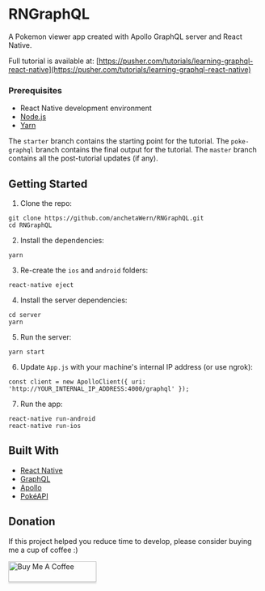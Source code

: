 # RNGraphQL
A Pokemon viewer app created with Apollo GraphQL server and React Native.

Full tutorial is available at: [https://pusher.com/tutorials/learning-graphql-react-native](https://pusher.com/tutorials/learning-graphql-react-native)

### Prerequisites

-   React Native development environment
-   [Node.js](https://nodejs.org/en/)
-   [Yarn](https://yarnpkg.com/en/)

The `starter` branch contains the starting point for the tutorial. The `poke-graphql` branch contains the final output for the tutorial.
The `master` branch contains all the post-tutorial updates (if any).

## Getting Started

1.  Clone the repo:

```
git clone https://github.com/anchetaWern/RNGraphQL.git
cd RNGraphQL
```

2. Install the dependencies:

```
yarn
```

3. Re-create the `ios` and `android` folders:

```
react-native eject
```

4. Install the server dependencies:

```
cd server
yarn
```

5. Run the server:

```
yarn start
```

6. Update `App.js` with your machine's internal IP address (or use ngrok):

```
const client = new ApolloClient({ uri: 'http://YOUR_INTERNAL_IP_ADDRESS:4000/graphql' });
```

7. Run the app:

```
react-native run-android
react-native run-ios
```

## Built With

-   [React Native](http://facebook.github.io/react-native/)
-   [GraphQL](https://graphql.org/)
-   [Apollo](https://www.apollographql.com/)
-   [PokéAPI](https://pokeapi.co/)

## Donation

If this project helped you reduce time to develop, please consider buying me a cup of coffee :)

<a href="https://www.buymeacoffee.com/wernancheta" target="_blank"><img src="https://www.buymeacoffee.com/assets/img/custom_images/orange_img.png" alt="Buy Me A Coffee" style="height: 41px !important;width: 174px !important;box-shadow: 0px 3px 2px 0px rgba(190, 190, 190, 0.5) !important;-webkit-box-shadow: 0px 3px 2px 0px rgba(190, 190, 190, 0.5) !important;" ></a>

